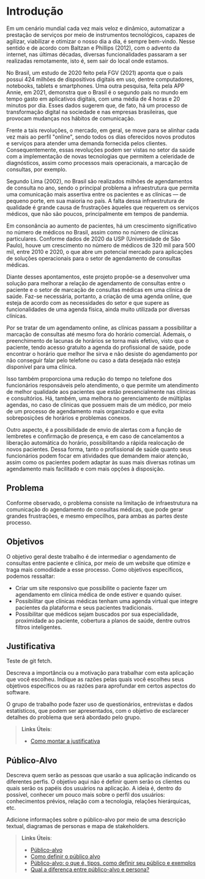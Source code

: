 # Introdução

 Em um cenário mundial cada vez mais veloz e dinâmico, automatizar a prestação de serviços por meio de instrumentos tecnológicos, capazes de agilizar, viabilizar e otimizar o nosso dia a dia, é sempre bem-vindo. Nesse sentido e de acordo com Baltzan e Phillips (2012), com o advento da internet, nas últimas décadas, diversas funcionalidades passaram a ser realizadas remotamente, isto é, sem sair do local onde estamos. 

 No Brasil, um estudo de 2020 feito pela FGV (2021) aponta que o país possui 424 milhões de dispositivos digitais em uso, dentre computadores, notebooks, tablets e smartphones. Uma outra pesquisa, feita pela APP Annie, em 2021, demonstra que o Brasil é o segundo país no mundo em tempo gasto em aplicativos digitais, com uma média de 4 horas e 20 minutos por dia. Esses dados sugerem que, de fato, há um processo de transformação digital na sociedade e nas empresas brasileiras, que provocam mudanças nos hábitos de comunicação. 

Frente a tais revoluções, o mercado, em geral, se move para se alinhar cada vez mais ao perfil "online", sendo todos os dias oferecidos novos produtos e serviços para atender uma demanda fornecida pelos clientes. Consequentemente, essas revoluções podem ser vistas no setor da saúde com a implementação de novas tecnologias que permitem a celeridade de diagnósticos, assim como processos mais operacionais, a marcação de consultas, por exemplo. 

Segundo Lima (2002), no Brasil são realizados milhões de agendamentos de consulta no ano, sendo o principal problema a infraestrutura que permita uma comunicação mais assertiva entre os pacientes e as clínicas — de pequeno porte, em sua maioria no país. A falta dessa infraestrutura de qualidade é grande causa de frustrações àqueles que requerem os serviços médicos, que não são poucos, principalmente em tempos de pandemia. 

Em consonância ao aumento de pacientes, há um crescimento significativo no número de médicos no Brasil, assim como no número de clínicas particulares. Conforme dados de 2020 da USP (Universidade de São Paulo), houve um crescimento no número de médicos de 320 mil para 500 mil, entre 2010 e 2020, o que abre um potencial mercado para aplicações de soluções operacionais para o setor de agendamento de consultas médicas. 

Diante desses apontamentos, este projeto propõe-se a desenvolver uma solução para melhorar a relação de agendamento de consultas entre o paciente e o setor de marcação de consultas médicas em uma clínica de saúde. Faz-se necessária, portanto, a criação de uma agenda online, que esteja de acordo com as necessidades do setor e que supere as funcionalidades de uma agenda física, ainda muito utilizada por diversas clínicas. 

Por se tratar de um agendamento online, as clínicas passam a possibilitar a marcação de consultas até mesmo fora do horário comercial. Ademais, o preenchimento de lacunas de horários se torna mais efetivo, visto que o paciente, tendo acesso gratuito a agenda do profissional de saúde, pode encontrar o horário que melhor lhe sirva e não desiste do agendamento por não conseguir falar pelo telefone ou caso a data desejada não esteja disponível para uma clínica. 

Isso também proporciona uma redução do tempo no telefone dos funcionários responsáveis pelo atendimento, o que permite um atendimento de melhor qualidade aos pacientes que estão presencialmente nas clínicas e consultórios. Há, também, uma melhora no gerenciamento de múltiplas agendas, no caso de clinicas que possuem mais de um médico, por meio de um processo de agendamento mais organizado e que evita sobreposições de horários e problemas conexos. 

Outro aspecto, é a possibilidade de envio de alertas com a função de lembretes e confirmação de presença, e em caso de cancelamentos a liberação automática do horário, possibilitando a rápida realocação de novos pacientes. Dessa forma, tanto o profissional de saúde quanto seus funcionários podem focar em atividades que demandem maior atenção, assim como os pacientes podem adaptar às suas mais diversas rotinas um agendamento mais facilitado e com mais opções à disposição. 

## Problema
Conforme observado, o problema consiste na limitação de infraestrutura na comunicação do agendamento de consultas médicas, que pode gerar grandes frustrações, e mesmo empecilhos, para ambas as partes deste processo.

## Objetivos

O objetivo geral deste trabalho é de intermediar o agendamento de consultas entre paciente e clínica, por meio de um website que otimize e traga mais comodidade a esse processo.
Como objetivos específicos, podemos ressaltar:
-	Criar um site responsivo que possibilite o paciente fazer um agendamento em clínica médica de onde estiver e quando quiser.
-	Possibilitar que clínicas médicas tenham uma agenda virtual que integre pacientes da plataforma e seus pacientes tradicionais.
-	Possibilitar que médicos sejam buscados por sua especialidade, proximidade ao paciente, cobertura a planos de saúde, dentre outros filtros inteligentes.

## Justificativa

Teste de git fetch.

Descreva a importância ou a motivação para trabalhar com esta aplicação que você escolheu. Indique as razões pelas quais você escolheu seus objetivos específicos ou as razões para aprofundar em certos aspectos do software.

O grupo de trabalho pode fazer uso de questionários, entrevistas e dados estatísticos, que podem ser apresentados, com o objetivo de esclarecer detalhes do problema que será abordado pelo grupo.

> **Links Úteis**:
> - [Como montar a justificativa](https://guiadamonografia.com.br/como-montar-justificativa-do-tcc/)

## Público-Alvo

Descreva quem serão as pessoas que usarão a sua aplicação indicando os diferentes perfis. O objetivo aqui não é definir quem serão os clientes ou quais serão os papéis dos usuários na aplicação. A ideia é, dentro do possível, conhecer um pouco mais sobre o perfil dos usuários: conhecimentos prévios, relação com a tecnologia, relações
hierárquicas, etc.

Adicione informações sobre o público-alvo por meio de uma descrição textual, diagramas de personas e mapa de stakeholders.

> **Links Úteis**:
> - [Público-alvo](https://blog.hotmart.com/pt-br/publico-alvo/)
> - [Como definir o público alvo](https://exame.com/pme/5-dicas-essenciais-para-definir-o-publico-alvo-do-seu-negocio/)
> - [Público-alvo: o que é, tipos, como definir seu público e exemplos](https://klickpages.com.br/blog/publico-alvo-o-que-e/)
> - [Qual a diferença entre público-alvo e persona?](https://rockcontent.com/blog/diferenca-publico-alvo-e-persona/)
